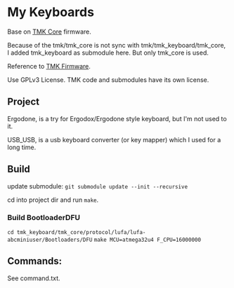 # My Keyboards

  Base on [TMK Core](https://github.com/tmk/tmk_core) firmware.

  Because of the tmk/tmk_core is not sync with tmk/tmk_keyboard/tmk_core, I added tmk_keyboard as submodule here. But only tmk_core is used.

  Reference to [TMK Firmware](https://github.com/tmk/tmk_keyboard).

  Use GPLv3 License. TMK code and submodules have its own license.



## Project

Ergodone, is a try for Ergodox/Ergodone style keyboard, but I'm not used to it.

USB_USB, is a usb keyboard converter (or key mapper) which I used for a long time.

## Build

  update submodule:
  `git submodule update --init --recursive`

  cd into project dir and run `make`.

### Build BootloaderDFU

  `cd tmk_keyboard/tmk_core/protocol/lufa/lufa-abcminiuser/Bootloaders/DFU`
  `make MCU=atmega32u4 F_CPU=16000000`

## Commands:

  See command.txt.
